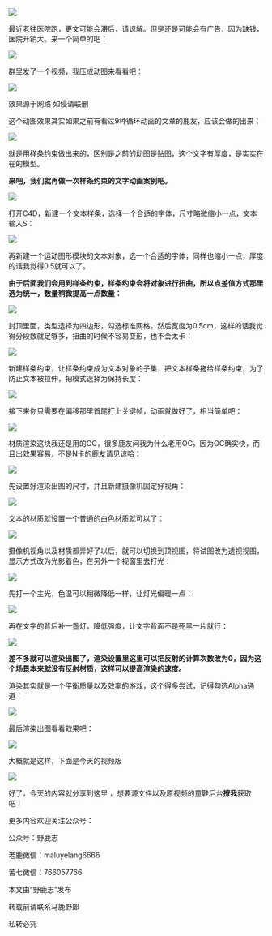 ![](https://pic2.zhimg.com/v2-8a4395ce0b67920a31c871cb2a015551_r.jpg)

最近老往医院跑，更文可能会滞后，请谅解。但是还是可能会有广告，因为缺钱，医院开销大。来一个简单的吧：

![](https://pic4.zhimg.com/v2-00a0a49d33487264d5cb02b2ee800eab_r.jpg)

群里发了一个视频，我压成动图来看看吧：

![](undefined)

效果源于网络 如侵请联删

这个动图效果其实如果之前有看过9种循环动画的文章的鹿友，应该会做的出来：

![](https://pic3.zhimg.com/v2-6dee66464361a965c21e11730e1c5866_r.jpg)

就是用样条约束做出来的，区别是之前的动图是贴图，这个文字有厚度，是实实在在的模型。

**来吧，我们就再做一次样条约束的文字动画案例吧。**

![](https://pic2.zhimg.com/v2-29972d51c8ff091e19931910625efd1d_r.jpg)

打开C4D，新建一个文本样条，选择一个合适的字体，尺寸略微缩小一点，文本输入S：

![](https://pic1.zhimg.com/v2-3c078d3a0ca440a7866d37469dcccc78_r.jpg)

再新建一个运动图形模块的文本对象，选一个合适的字体，同样也缩小一点，厚度的话我觉得0.5就可以了。

**由于后面我们会用到样条约束，样条约束会将对象进行扭曲，所以点差值方式那里选为统一，数量稍微提高一点数量：**

![](https://pic4.zhimg.com/v2-41b3293c4cfe5df50daa84db27b1224f_r.jpg)

封顶里面，类型选择为四边形，勾选标准网格，然后宽度为0.5cm，这样的话我觉得分段数就足够多，扭曲的时候不容易变形，也不会太卡：

![](https://pic3.zhimg.com/v2-5d732f1b469a4e114d0668c2cb32c22a_r.jpg)

新建样条约束，让样条约束成为文本对象的子集，把文本样条拖给样条约束，为了防止文本被拉伸，把模式选择为保持长度：

![](https://pic1.zhimg.com/v2-4ac51f2bc5d434630acd1c469f8ec8b8_r.jpg)

接下来你只需要在偏移那里首尾打上关键帧，动画就做好了，相当简单吧：

![](https://pic4.zhimg.com/v2-b63bd0b72529d934cfb3ddd0bbb8d177_r.jpg)

材质渲染这块我还是用的OC，很多鹿友问我为什么老用OC，因为OC确实快，而且出效果容易，不是N卡的鹿友请见谅哈：

![](https://pic1.zhimg.com/v2-809e9f046f74e84a643978f8f363d730_r.jpg)

先设置好渲染出图的尺寸，并且新建摄像机固定好视角：

![](https://pic1.zhimg.com/v2-397c9b993a597d8535b2e7812b203918_r.jpg)

文本的材质就设置一个普通的白色材质就可以了：

![](https://pic4.zhimg.com/v2-d99f5f747b75d59dd38198031950a6f3_r.jpg)

摄像机视角以及材质都弄好了以后，就可以切换到顶视图，将试图改为透视视图，显示方式改为光影着色，在另外一个视窗里去打光：

![](https://pic2.zhimg.com/v2-f82b2c22b3242562c4e3ba676988d325_r.jpg)

先打一个主光，色温可以稍微降低一样，让灯光偏暖一点：

![](https://pic2.zhimg.com/v2-5a176ec6a0afc37846df17371bcfeb3d_r.jpg)

再在文字的背后补一盏灯，降低强度，让文字背面不是死黑一片就行：

![](https://pic3.zhimg.com/v2-415d8bf243f9da32d02f59c7348ec576_r.jpg)

**差不多就可以渲染出图了，渲染设置里这里可以把反射的计算次数改为0，因为这个场景本来就没有反射材质，这样可以提高渲染的速度。**

渲染其实就是一个平衡质量以及效率的游戏，这个得多尝试，记得勾选Alpha通道：

![](https://pic4.zhimg.com/v2-94520dc13d649a5cf403b7f9ba8cbd4b_r.jpg)

最后渲染出图看看效果吧：

![](undefined)

大概就是这样，下面是今天的视频版

[![](https://pic1.zhimg.com/v2-6f3e7a955e4391a60901c4504f1eedb8.png)](https://link.zhihu.com/?target=https%3A//www.zhihu.com/video/1142178313572253696)

好了，今天的内容就分享到这里 ，想要源文件以及原视频的童鞋后台**撩我**获取吧！

更多内容欢迎关注公众号：

公众号：野鹿志

老鹿微信：maluyelang6666

苦七微信：766057766

本文由“野鹿志”发布

转载前请联系马鹿野郎

私转必究